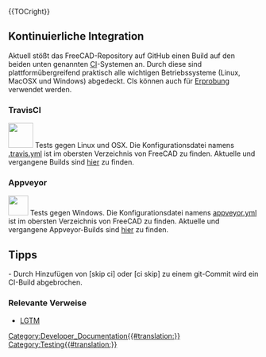 





{{TOCright}}

## Kontinuierliche Integration 

Aktuell stößt das FreeCAD-Repository auf GitHub einen Build auf den beiden unten genannten [CI](https://de.wikipedia.org/wiki/Kontinuierliche_Integration)-Systemen an. Durch diese sind plattformübergreifend praktisch alle wichtigen Betriebssysteme (Linux, MacOSX und Windows) abgedeckt. CIs können auch für [Erprobung](Testing/de.md) verwendet werden.

### TravisCI

<img alt="" src=images/Travis-logo.png  style="width:50px;"> Tests gegen Linux und OSX. Die Konfigurationsdatei namens [.travis.yml](https://github.com/FreeCAD/FreeCAD/blob/master/.travis.yml) ist im obersten Verzeichnis von FreeCAD zu finden. Aktuelle und vergangene Builds sind [hier](https://travis-ci.org/FreeCAD/FreeCAD/builds) zu finden.

### Appveyor

<img alt="" src=images/Appveyor.svg  style="width:40px;"> Tests gegen Windows. Die Konfigurationsdatei namens [appveyor.yml](https://github.com/FreeCAD/FreeCAD/blob/master/appveyor.yml) ist im obersten Verzeichnis von FreeCAD zu finden. Aktuelle und vergangene Appveyor-Builds sind [hier](https://ci.appveyor.com/project/yorikvanhavre/freecad/history) zu finden.

## Tipps

\- Durch Hinzufügen von [skip ci] oder [ci skip] zu einem git-Commit wird ein CI-Build abgebrochen.

### Relevante Verweise 

-   [LGTM](LGTM.md)





 

[Category:Developer\_Documentation{{\#translation:}}](Category:Developer_Documentation.md) [Category:Testing{{\#translation:}}](Category:Testing.md)
